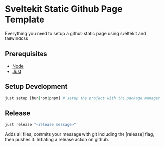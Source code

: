 # Sveltekit Static Github Page Template

Everything you need to setup a github static page using sveltekit and tailwindcss

## Prerequisites
- [Node](https://nodejs.org/en/download)
- [Just](https://github.com/casey/just)

## Setup Development
```bash
just setup [bun|npm|pnpm] # setup the project with the package manager of your choice, defaults to bun     
```

## Release
```bash
just release "<release message>"
```
Adds all files, commits your message with git including the [release] flag, then pushes it. Initiating a release action on github.